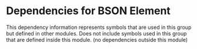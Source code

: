 
# Dependencies for BSON Element
This dependency information represents symbols that are used in this group but defined in other modules.  Does not include symbols used in this group that are defined inside this module.
(no dependencies outside this module)
